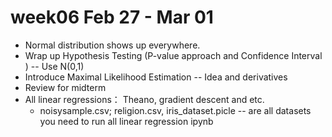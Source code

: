 
# week06 Feb 27 - Mar 01

- Normal distribution shows up everywhere.
- Wrap up Hypothesis Testing (P-value approach and Confidence Interval ) -- Use N(0,1)
- Introduce Maximal Likelihood Estimation -- Idea and derivatives
- Review for midterm
- All linear regressions： Theano, gradient descent and etc.
  - noisysample.csv; religion.csv, iris_dataset.picle -- are all datasets you need to run all linear regression ipynb
